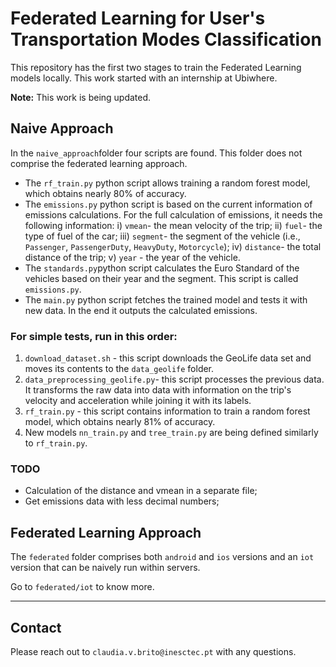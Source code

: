 # Federated Learning for User's Transportation Modes Classification

This repository has the first two stages to train the Federated Learning models locally.
This work started with an internship at Ubiwhere. 

**Note:** This work is being updated. 

## Naive Approach

In the `naive_approach`folder four scripts are found. This folder does not comprise the federated learning approach. 

- The `rf_train.py` python script allows training a random forest model, which obtains nearly 80% of accuracy.
- The `emissions.py` python script is based on the current information of emissions calculations. For the full calculation of emissions, it needs the following information: i) `vmean`- the mean velocity of the trip; ii) `fuel`- the type of fuel of the car; iii) `segment`- the segment of the vehicle (i.e., `Passenger`, `PassengerDuty`, `HeavyDuty`, `Motorcycle`); iv) `distance`- the total distance of the trip; v) `year` - the year of the vehicle.
- The `standards.py`python script calculates the Euro Standard of the vehicles based on their year and the segment. This script is called `emissions.py`.
- The `main.py` python script fetches the trained model and tests it with new data. In the end it outputs the calculated emissions.

### For simple tests, run in this order:

1. `download_dataset.sh` - this script downloads the GeoLife data set and moves its contents to the `data_geolife` folder.
2. `data_preprocessing_geolife.py`- this script processes the previous data. It transforms the raw data into data with information on the trip's velocity and acceleration while joining it with its labels. 
3. `rf_train.py` - this script contains information to train a random forest model, which obtains nearly 81% of accuracy.
4. New models `nn_train.py` and `tree_train.py` are being defined similarly to `rf_train.py`.

### TODO

- Calculation of the distance and vmean in a separate file;
- Get emissions data with less decimal numbers;

## Federated Learning Approach

The `federated` folder comprises both `android` and `ios` versions and an `iot` version that can be naively run within servers. 

Go to `federated/iot` to know more.


___
## Contact

Please reach out to `claudia.v.brito@inesctec.pt` with any questions.
